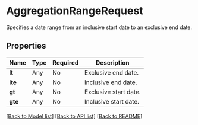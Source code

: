 # AggregationRangeRequest

Specifies a date range from an inclusive start date to an exclusive end date.

## Properties
Name | Type | Required | Description |
------------ | ------------- | ------------- | ------------- |
**lt** | Any | No | Exclusive end date. |
**lte** | Any | No | Inclusive end date. |
**gt** | Any | No | Exclusive start date. |
**gte** | Any | No | Inclusive start date. |


[[Back to Model list]](../../README.md#documentation-for-models) [[Back to API list]](../../README.md#documentation-for-api-endpoints) [[Back to README]](../../README.md)
